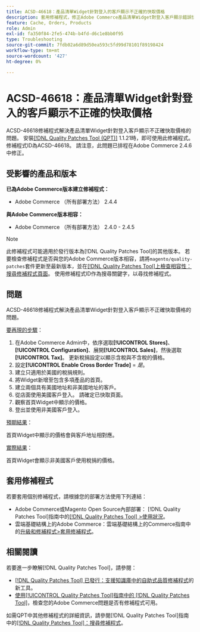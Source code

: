 ```yaml
---
title: ACSD-46618：產品清單Widget針對登入的客戶顯示不正確的快取價格
description: 套用修補程式，修正Adobe Commerce產品清單Widget對登入客戶顯示錯誤快取價格的問題。
feature: Cache, Orders, Products
role: Admin
exl-id: fa350f84-2fe5-474b-b4fd-d6c1e8bb0f95
type: Troubleshooting
source-git-commit: 7fdb02a6d89d50ea593c5fd99d78101f89198424
workflow-type: tm+mt
source-wordcount: '427'
ht-degree: 0%

---
```


# ACSD-46618：產品清單Widget針對登入的客戶顯示不正確的快取價格

ACSD-46618修補程式解決產品清單Widget針對登入客戶顯示不正確快取價格的問題。 安裝[[!DNL Quality Patches Tool (QPT)]](https://experienceleague.adobe.com/docs/commerce-knowledge-base/kb/announcements/commerce-announcements/magento-quality-patches-released-new-tool-to-self-serve-quality-patches.html?lang=zh-Hant) 1.1.21時，即可使用此修補程式。 修補程式ID為ACSD-46618。 請注意，此問題已排程在Adobe Commerce 2.4.6中修正。

## 受影響的產品和版本

**已為Adobe Commerce版本建立修補程式：**
* Adobe Commerce （所有部署方法） 2.4.4

**與Adobe Commerce版本相容：**
* Adobe Commerce （所有部署方法） 2.4.0 - 2.4.5

>[!NOTE]
>
>此修補程式可能適用於發行版本為[!DNL Quality Patches Tool]的其他版本。 若要檢查修補程式是否與您的Adobe Commerce版本相容，請將`magento/quality-patches`套件更新至最新版本，並在[[!DNL Quality Patches Tool]上檢查相容性：搜尋修補程式頁面](https://experienceleague.adobe.com/tools/commerce-quality-patches/index.html?lang=zh-Hant)。 使用修補程式ID作為搜尋關鍵字，以尋找修補程式。

## 問題

ACSD-46618修補程式解決產品清單Widget針對登入客戶顯示不正確快取價格的問題。

<u>要再現的步驟</u>：

1. 在Adobe Commerce Admin中，依序選取&#x200B;**[!UICONTROL Stores]**、**[!UICONTROL Configuration]**、展開&#x200B;**[!UICONTROL Sales]**，然後選取&#x200B;**[!UICONTROL Tax]**。 更新稅捐設定以顯示含稅與不含稅的價格。
1. 設定&#x200B;**[!UICONTROL Enable Cross Border Trade]** = _是_。
1. 建立只適用於美國的稅捐規則。
1. 將Widget新增至包含多項產品的首頁。
1. 建立兩個具有美國地址和非美國地址的客戶。
1. 從店面使用美國客戶登入。 請確定已快取頁面。
1. 觀察首頁Widget中顯示的價格。
1. 登出並使用非美國客戶登入。

<u>預期結果</u>：

首頁Widget中顯示的價格會與客戶地址相對應。

<u>實際結果</u>：

首頁Widget會顯示非美國客戶使用稅捐的價格。

## 套用修補程式

若要套用個別修補程式，請根據您的部署方法使用下列連結：

* Adobe Commerce或Magento Open Source內部部署： [!DNL Quality Patches Tool]指南中的[[!DNL Quality Patches Tool] >使用狀況](/help/tools/quality-patches-tool/usage.md)。
* 雲端基礎結構上的Adobe Commerce：雲端基礎結構上的Commerce指南中的[升級和修補程式>套用修補程式](https://experienceleague.adobe.com/docs/commerce-cloud-service/user-guide/develop/upgrade/apply-patches.html?lang=zh-Hant)。

## 相關閱讀

若要進一步瞭解[!DNL Quality Patches Tool]，請參閱：

* [[!DNL Quality Patches Tool] 已發行：支援知識庫中的自助式品質修補程式](https://experienceleague.adobe.com/zh-hant/docs/commerce-operations/tools/quality-patches-tool/quality-patches-tool-to-self-serve-quality-patches)的新工具。
* [使用[!UICONTROL Quality Patches Tool]指南中的 [!DNL Quality Patches Tool]](/help/tools/quality-patches-tool/patches-available-in-qpt/check-patch-for-magento-issue-with-magento-quality-patches.md)，檢查您的Adobe Commerce問題是否有修補程式可用。


如需QPT中其他修補程式的詳細資訊，請參閱[!DNL Quality Patches Tool]指南中的[[!DNL Quality Patches Tool]：搜尋修補程式](https://experienceleague.adobe.com/tools/commerce-quality-patches/index.html?lang=zh-Hant)。

